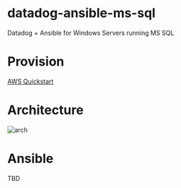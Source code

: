 # datadog-ansible-ms-sql
Datadog + Ansible for Windows Servers running MS SQL

# Provision
[AWS Quickstart](https://docs.aws.amazon.com/quickstart/latest/sql/welcome.html)

# Architecture
![arch](https://docs.aws.amazon.com/quickstart/latest/sql/images/sql-server-on-aws-architecture.png)

# Ansible
TBD
